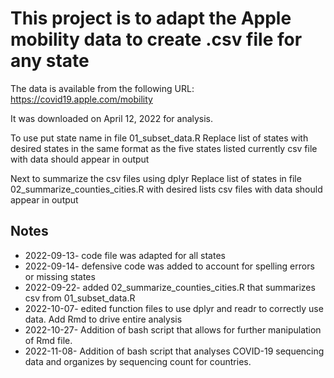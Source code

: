 # This project is to adapt the Apple mobility data to create .csv file for any state

The data is available from the following URL: <https://covid19.apple.com/mobility>

It was downloaded on April 12, 2022 for analysis.

To use put state name in file 01_subset_data.R
Replace list of states with desired states in the same format as the five states listed currently
csv file with data should appear in output

Next to summarize the csv files using dplyr
Replace list of states in file 02_summarize_counties_cities.R with desired lists
csv files with data should appear in output

## Notes

* 2022-09-13- code file was adapted for all states
* 2022-09-14- defensive code was added to account for spelling errors or missing states
* 2022-09-22- added 02_summarize_counties_cities.R that summarizes csv from 01_subset_data.R
* 2022-10-07- edited function files to use dplyr and readr to correctly use data. Add Rmd to drive entire analysis
* 2022-10-27- Addition of bash script that allows for further manipulation of Rmd file.
* 2022-11-08- Addition of bash script that analyses COVID-19 sequencing data and organizes by sequencing count for countries.
